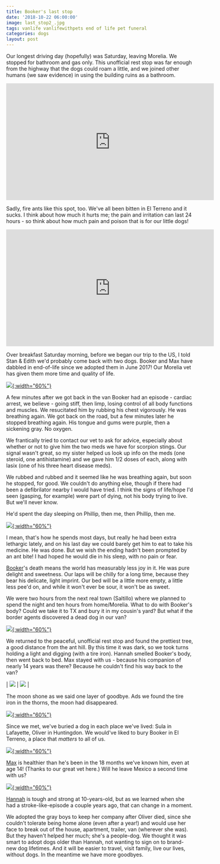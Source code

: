 ```yaml
---
title: Booker's last stop
date: '2018-10-22 06:00:00'
image: last_stop2_.jpg
tags: vanlife vanlifewithpets end of life pet funeral
categories: dogs
layout: post
---
```


Our longest driving day (hopefully) was Saturday, leaving Morelia. We stopped for bathroom and gas only. This unofficial rest stop was far enough from the highway that the dogs could roam a little, and we joined other humans (we saw evidence) in using the building ruins as a bathroom.

<iframe width="560" height="315" src="https://www.youtube-nocookie.com/embed/S2Yh3NB9PCU" frameborder="0" allow="autoplay; encrypted-media" allowfullscreen></iframe>


Sadly, fire ants like this spot, too. We've all been bitten in El Terreno and it sucks. I think about how much it hurts me; the pain and irritation can last 24 hours - so think about how much pain and poison that is for our little dogs!

<iframe width="560" height="315" src="https://www.youtube-nocookie.com/embed/tNOm6VYYBMg" frameborder="0" allow="autoplay; encrypted-media" allowfullscreen></iframe>


Over breakfast Saturday morning, before we began our trip to the US, I told Stan & Edith we'd probably come back with two dogs. Booker and Max have dabbled in end-of-life since we adopted them in June 2017! Our Morelia vet has given them more time and quality of life.

[![](/images/last_stop_.jpg){:width="60%"}](/images/last_stop.jpg)

A few minutes after we got back in the van Booker had an episode - cardiac arrest, we believe - going stiff, then limp, losing control of all body functions and muscles. We resucitated him by rubbing his chest vigorously. He was breathing again. We got back on the road, but a few minutes later he stopped breathing again. His tongue and gums were purple, then a sickening gray. No oxygen.

We frantically tried to contact our vet to ask for advice, especially about whether or not to give him the two meds we have for scorpion stings. Our signal wasn't great, so my sister helped us look up info on the meds (one steroid, one antihistamine) and we gave him 1/2 doses of each, along with lasix (one of his three heart disease meds).

We rubbed and rubbed and it seemed like he was breathing again, but soon he stopped, for good.  We couldn't do anything else, though if there had been a defibrilator nearby I would have tried. I think the signs of life/hope I'd seen (gasping, for example) were part of dying, not his body trying to live. But we'll never know.

He'd spent the day sleeping on Phillip, then me, then Phillip, then me.

[![](/images/last_day_.jpg){:width="60%"}](/images/last_day.jpg)

I mean, that's how he spends most days, but really he had been extra lethargic lately, and on his last day we could barely get him to eat to take his medicine. He was done. But we wish the ending hadn't been prompted by an ant bite! I had hoped he would die in his sleep, with no pain or fear.

[Booker](https://reverdecer.annalisagross.com/2018/09/06/booker/)'s death means the world has measurably less joy in it. He was pure delight and sweetness. Our laps will be chilly for a long time, because they bear his delicate, light imprint. Our bed will be a little more empty, a little less pee'd on, and while it won't ever be sour, it won't be as sweet.

We were two hours from the next real town (Saltillo) where we planned to spend the night and ten hours from home/Morelia. What to do with Booker's body? Could we take it to TX and bury it in my cousin's yard? But what if the border agents discovered a dead dog in our van?

[![](/images/booker_grave_.jpg){:width="60%"}](/images/booker_grave.jpg)

We returned to the peaceful, unofficial rest stop and found the prettiest tree, a good distance from the ant hill. By this time it was dark, so we took turns holding a light and digging (with a tire iron). Hannah smelled Booker's body, then went back to bed. Max stayed with us - because his companion of nearly 14 years was there? Because he couldn't find his way back to the van?

| [![](/images/booker_grave3_.jpg)](/images/booker_grave3.jpg) | [![](/images/booker_grave2_.jpg)](/images/booker_grave2.jpg) |

The moon shone as we said one layer of goodbye. Ads we found the tire iron in the thorns, the moon had disappeared.

[![](/images/booker_grave4_.jpg){:width="60%"}](/images/booker_grave4.jpg)

Since we met, we've buried a dog in each place we've lived: Sula in Lafayette, Oliver in Huntingdon. We would've liked to bury Booker in El Terreno, a place that *matters* to all of us.

[![](/images/gray_boys_lap_.jpg){:width="60%"}](/images/gray_boys_lap.jpg)

[Max](https://reverdecer.annalisagross.com/2018/09/05/max/) is healthier than he's been in the 18 months we've known him, even at age 14! (Thanks to our great vet here.) Will he leave Mexico a second time with us?

[![](/images/hannah_hiking_.jpg){:width="60%"}](/images/hannah_hiking.jpg)

[Hannah](https://reverdecer.annalisagross.com/2018/09/07/hannah/) is tough and strong at 10-years-old, but as we learned when she had a stroke-like-episode a couple years ago, that can change in a moment.

We adopted the gray boys to keep her company after Oliver died, since she couldn't tolerate being home alone (even after a year!) and would use her face to break out of the house, apartment, trailer, van (wherever she was). But they haven't helped her much; she's a people-dog. We thought it was smart to adopt dogs older than Hannah, not wanting to sign on to brand-new dog lifetimes. And it will be easier to travel, visit family, live our lives, without dogs. In the meantime we have more goodbyes.